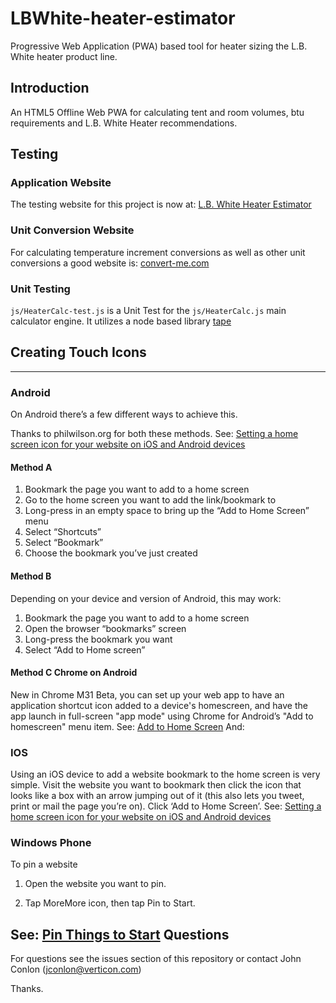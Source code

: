 # LBWhite-heater-estimator

Progressive Web Application (PWA) based tool for heater sizing the L.B. White heater product line.

## Introduction

An HTML5 Offline Web PWA for calculating tent and room volumes, btu requirements and L.B. White Heater recommendations.


## Testing 

### Application Website

The testing website for this project is now at: [L.B. White Heater Estimator](https://jconlon.github.io/LBWhite-heater-estimator/)

### Unit Conversion Website

For calculating temperature increment conversions as well as other unit conversions a good website is: [convert-me.com](https://www.convert-me.com/en/convert/temperature-inc/?u=dcelsiusi&v=5)

### Unit Testing

```js/HeaterCalc-test.js``` is a Unit Test for the ```js/HeaterCalc.js``` main calculator engine.  It utilizes a node based library [tape](https://github.com/substack/tape)

## Creating Touch Icons
------------

### Android

On Android there’s a few different ways to achieve this. 

Thanks to philwilson.org for both these methods. See: [Setting a home screen icon for your website on iOS and Android devices](http://www.zen.co.uk/blog/setting-a-home-screen-icon-for-your-website-on-ios-and-android-devices/)

#### Method A
1. Bookmark the page you want to add to a home screen
2. Go to the home screen you want to add the link/bookmark to
3. Long-press in an empty space to bring up the “Add to Home Screen” menu
4. Select “Shortcuts”
5. Select “Bookmark”
6. Choose the bookmark you’ve just created

#### Method B

Depending on your device and version of Android, this may work:

1. Bookmark the page you want to add to a home screen
2. Open the browser “bookmarks” screen
3. Long-press the bookmark you want
4. Select “Add to Home screen”

#### Method C Chrome on Android

New in Chrome M31 Beta, you can set up your web app to have an application shortcut icon added to a device's homescreen, and have the app launch in full-screen "app mode" using Chrome for Android’s "Add to homescreen" menu item.  See: [Add to Home Screen](https://developer.chrome.com/multidevice/android/installtohomescreen)
And: [](http://www.cnet.com/how-to/create-a-shortcut-to-a-web-app-using-chrome-beta-on-android/)

### IOS
Using an iOS device to add a website bookmark to the home screen is very simple. Visit the website you want to bookmark then click the icon that looks like a box with an arrow jumping out of it (this also lets you tweet, print or mail the page you’re on). Click ‘Add to Home Screen’.
See: [Setting a home screen icon for your website on iOS and Android devices](http://www.zen.co.uk/blog/setting-a-home-screen-icon-for-your-website-on-ios-and-android-devices/)

### Windows Phone

To pin a website

1. Open the website you want to pin.

2. Tap MoreMore icon, then tap Pin to Start.

See: [Pin Things to Start](http://www.windowsphone.com/en-us/how-to/wp7/start/pin-things-to-start)
Questions
------------

For questions see the issues section of this repository or contact John Conlon (jconlon@verticon.com)

Thanks.
